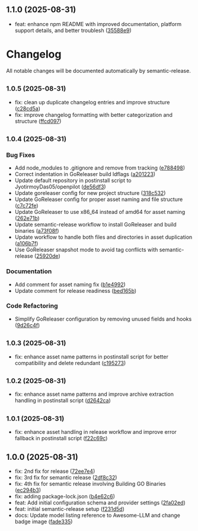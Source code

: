 ## 1.1.0 (2025-08-31)

* feat: enhance npm README with improved documentation, platform support details, and better troublesh ([35588e9](https://github.com/JyotirmoyDas05/OpenPilot/commit/35588e9))

# Changelog

All notable changes will be documented automatically by semantic-release.

## <small>1.0.5 (2025-08-31)</small>

- fix: clean up duplicate changelog entries and improve structure ([c28cd5a](https://github.com/JyotirmoyDas05/OpenPilot/commit/c28cd5a))
- fix: improve changelog formatting with better categorization and structure ([ffcd097](https://github.com/JyotirmoyDas05/OpenPilot/commit/ffcd097))

## <small>1.0.4 (2025-08-31)</small>

### Bug Fixes

- Add node_modules to .gitignore and remove from tracking ([e788498](https://github.com/JyotirmoyDas05/OpenPilot/commit/e788498))
- Correct indentation in GoReleaser build ldflags ([a201223](https://github.com/JyotirmoyDas05/OpenPilot/commit/a201223))
- Update default repository in postinstall script to JyotirmoyDas05/openpilot ([de56df3](https://github.com/JyotirmoyDas05/OpenPilot/commit/de56df3))
- Update goreleaser config for new project structure ([318c532](https://github.com/JyotirmoyDas05/OpenPilot/commit/318c532))
- Update GoReleaser config for proper asset naming and file structure ([c7c72fe](https://github.com/JyotirmoyDas05/OpenPilot/commit/c7c72fe))
- Update GoReleaser to use x86_64 instead of amd64 for asset naming ([262e71b](https://github.com/JyotirmoyDas05/OpenPilot/commit/262e71b))
- Update semantic-release workflow to install GoReleaser and build binaries ([a73f08f](https://github.com/JyotirmoyDas05/OpenPilot/commit/a73f08f))
- Update workflow to handle both files and directories in asset duplication ([a106b7f](https://github.com/JyotirmoyDas05/OpenPilot/commit/a106b7f))
- Use GoReleaser snapshot mode to avoid tag conflicts with semantic-release ([25920de](https://github.com/JyotirmoyDas05/OpenPilot/commit/25920de))

### Documentation

- Add comment for asset naming fix ([b1e4992](https://github.com/JyotirmoyDas05/OpenPilot/commit/b1e4992))
- Update comment for release readiness ([bed165b](https://github.com/JyotirmoyDas05/OpenPilot/commit/bed165b))

### Code Refactoring

- Simplify GoReleaser configuration by removing unused fields and hooks ([9d26c4f](https://github.com/JyotirmoyDas05/OpenPilot/commit/9d26c4f))

## <small>1.0.3 (2025-08-31)</small>

- fix: enhance asset name patterns in postinstall script for better compatibility and delete redundant ([c195273](https://github.com/JyotirmoyDas05/OpenPilot/commit/c195273))

## <small>1.0.2 (2025-08-31)</small>

- fix: enhance asset name patterns and improve archive extraction handling in postinstall script ([d2642ca](https://github.com/JyotirmoyDas05/OpenPilot/commit/d2642ca))

## <small>1.0.1 (2025-08-31)</small>

- fix: enhance asset handling in release workflow and improve error fallback in postinstall script ([f22c69c](https://github.com/JyotirmoyDas05/OpenPilot/commit/f22c69c))

## 1.0.0 (2025-08-31)

- fix: 2nd fix for release ([72ee7e4](https://github.com/JyotirmoyDas05/OpenPilot/commit/72ee7e4))
- fix: 3rd fix for semantic release ([2df8c32](https://github.com/JyotirmoyDas05/OpenPilot/commit/2df8c32))
- fix: 4th fix for semantic release involving Building GO Binaries ([ec294b3](https://github.com/JyotirmoyDas05/OpenPilot/commit/ec294b3))
- fix: adding package-lock.json ([b4e62c6](https://github.com/JyotirmoyDas05/OpenPilot/commit/b4e62c6))
- feat: Add initial configuration schema and provider settings ([2fa02ed](https://github.com/JyotirmoyDas05/OpenPilot/commit/2fa02ed))
- feat: initial semantic-release setup ([f231d5d](https://github.com/JyotirmoyDas05/OpenPilot/commit/f231d5d))
- docs: Update model listing reference to Awesome-LLM and change badge image ([fade335](https://github.com/JyotirmoyDas05/OpenPilot/commit/fade335))
